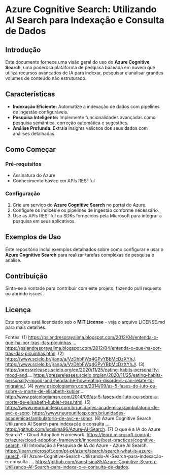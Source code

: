# Azure Cognitive Search: Utilizando AI Search para Indexação e Consulta de Dados

## Introdução
Este documento fornece uma visão geral do uso do **Azure Cognitive Search**, uma poderosa plataforma de pesquisa baseada em nuvem que utiliza recursos avançados de IA para indexar, pesquisar e analisar grandes volumes de conteúdo não estruturado.

## Características
- **Indexação Eficiente:** Automatize a indexação de dados com pipelines de ingestão configuráveis.
- **Pesquisa Inteligente:** Implemente funcionalidades avançadas como pesquisa semântica, correção automática e sugestões.
- **Análise Profunda:** Extraia insights valiosos dos seus dados com análises detalhadas.

## Como Começar

### Pré-requisitos
- Assinatura do Azure
- Conhecimento básico em APIs RESTful

### Configuração
1. Crie um serviço do **Azure Cognitive Search** no portal do Azure.
2. Configure os índices e os pipelines de ingestão conforme necessário.
3. Use as APIs RESTful ou SDKs fornecidos pela Microsoft para integrar a pesquisa em seus aplicativos.

## Exemplos de Uso
Este repositório inclui exemplos detalhados sobre como configurar e usar o **Azure Cognitive Search** para realizar tarefas complexas de pesquisa e análise.

## Contribuição
Sinta-se à vontade para contribuir com este projeto, fazendo pull requests ou abrindo issues.

## Licença 
Este projeto está licenciado sob o **MIT License** - veja o arquivo LICENSE.md para mais detalhes.

Fontes:
(1) https://psiandresorayalima.blogspot.com/2012/04/entenda-o-que-ha-por-tras-das-picuinhas.... https://psiandresorayalima.blogspot.com/2012/04/entenda-o-que-ha-por-tras-das-picuinhas.html.
(2) https://www.scielo.br/j/anp/a/VzDhbFWq4GPvYBbMcDzXYhJ. https://www.scielo.br/j/anp/a/VzDhbFWq4GPvYBbMcDzXYhJ/.
(3) https://pressreleases.scielo.org/en/2020/11/25/eating-habits-personality-mood-and.... https://pressreleases.scielo.org/en/2020/11/25/eating-habits-personality-mood-and-headache-how-eating-disorders-can-relate-to-migraine/.
(4) www.psicologiamsn.com/2014/09/as-5-fases-do-luto-ou-sobre-a-morte-de-elisabeth-kubler.... http://www.psicologiamsn.com/2014/09/as-5-fases-do-luto-ou-sobre-a-morte-de-elisabeth-kubler-ross.html.
(5) https://www.neurounifesp.com.br/unidades-academicas/ambulatorio-de-avc-e-sono. https://www.neurounifesp.com.br/unidades-academicas/ambulatorio-de-avc-e-sono/.
(6) Azure Cognitive Search: Utilizando AI Search para indexação e consulta .... https://github.com/lucslima96/Azure-AI-Search.
(7) O que é a IA do Azure Search? - Cloud Adoption Framework. https://learn.microsoft.com/pt-br/azure/cloud-adoption-framework/innovate/best-practices/cognitive-search.
(8) Introdução à Pesquisa de IA do Azure - Azure AI Search. https://learn.microsoft.com/pt-pt/azure/search/search-what-is-azure-search.
(9) Azure-Cognitive-Search-Utilizando-AI-Search-para-indexação-e-consulta .... https://github.com/dansfisica85/Azure-Cognitive-Search-Utilizando-AI-Search-para-indexa-o-e-consulta-de-dados.
